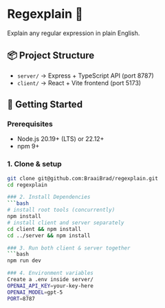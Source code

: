 # Regexplain 🎯

Explain any regular expression in plain English.

## 📦 Project Structure
- `server/` → Express + TypeScript API (port 8787)
- `client/` → React + Vite frontend (port 5173)

## 🚀 Getting Started

### Prerequisites
- Node.js 20.19+ (LTS) or 22.12+
- npm 9+

### 1. Clone & setup
```bash
git clone git@github.com:BraaiBrad/regexplain.git
cd regexplain

### 2. Install Dependencies
```bash 
# install root tools (concurrently)
npm install
# install client and server separately
cd client && npm install
cd ../server && npm install

### 3. Run both client & server together 
```bash
npm run dev

### 4. Environment variables
Create a .env inside server/
OPENAI_API_KEY=your-key-here
OPENAI_MODEL=gpt-5
PORT=8787
